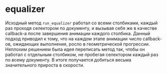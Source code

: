 equalizer
======

Исходный метод `run_equalizer` работал со всеми столбиками, каждый раз проходя селектором по документу, и вызывая себя же в качестве callback-a после завершения анимации каждого столбика.
Данный подход приводил к тому, что на каждом этапе анимации число callback-ов, ожидающих выполнения, росло в геометрической прогрессии.
Неплохим решением была идея переписать метод так, чтобы он работал с отдельным столбиком, не пробегая селектором каждый раз по всему документу.
В итоге получается добиться весьма значительного прироста в скорости.